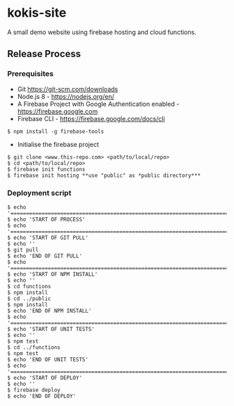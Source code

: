 # kokis-site
A small demo website using firebase hosting and cloud functions.

## Release Process

### Prerequisites
- Git https://git-scm.com/downloads
- Node.js 8 - https://nodejs.org/en/
- A Firebase Project with Google Authentication enabled - https://firebase.google.com
- Firebase CLI - https://firebase.google.com/docs/cli<br>
```
$ npm install -g firebase-tools
```
- Initialise the firebase project<br>
```
$ git clone <www.this-repo.com> <path/to/local/repo>
$ cd <path/to/local/repo>
$ firebase init functions
$ firebase init hosting **use "public" as *public directory***
```
  
### Deployment script
```
$ echo '==========================================================================='
$ echo 'START OF PROCESS'
$ echo '==========================================================================='
$ echo 'START OF GIT PULL'
$ echo ''
$ git pull
$ echo 'END OF GIT PULL'
$ echo '==========================================================================='
$ echo 'START OF NPM INSTALL'
$ echo ''
$ cd functions
$ npm install
$ cd ../public
$ npm install
$ echo 'END OF NPM INSTALL'
$ echo '==========================================================================='
$ echo 'START OF UNIT TESTS'
$ echo ''
$ npm test
$ cd ../functions
$ npm test
$ echo 'END OF UNIT TESTS'
$ echo '==========================================================================='
$ echo 'START OF DEPLOY'
$ echo ''
$ firebase deploy
$ echo 'END OF DEPLOY'
```
